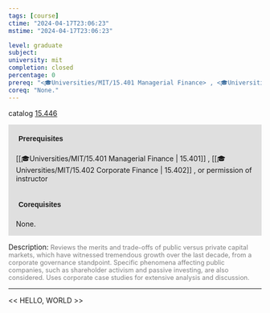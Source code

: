 ```yaml
---
tags: [course]
ctime: "2024-04-17T23:06:23"
mstime: "2024-04-17T23:06:23"

level: graduate
subject: 
university: mit
completion: closed
percentage: 0
prereq: "<🎓Universities/MIT/15.401 Managerial Finance> , <🎓Universities/MIT/15.402 Corporate Finance> , or permission of instructor"
coreq: "None."
---
```


catalog [15.446](http://student.mit.edu/catalog/m15b.html#15.446)

<span style="display: block; padding: 15px; background-color: rgb(100, 100, 100, 0.2);"><font id="m_prereq1161_0" style="display: block; font-family: Arial, sans-serif; font-weight: bold; padding: 5px">Prerequisites</font><br><span id="prereq1161_0">[[🎓Universities/MIT/15.401 Managerial Finance | 15.401]] , [[🎓Universities/MIT/15.402 Corporate Finance | 15.402]] , or permission of instructor</span></span>
<span style="display: block; padding: 15px; background-color: rgb(100, 100, 100, 0.2);"><font id="m_coreq1161_0" style="display: block; font-family: Arial, sans-serif; font-weight: bold; padding: 5px">Corequisites</font><br><span id="coreq1161_0">None.</span></span>

<font style="">Description:</font>
<font style="color: grey; font-size: 0.8rem;">Reviews the merits and trade-offs of public versus private capital markets, which have witnessed tremendous growth over the last decade, from a corporate governance standpoint. Specific phenomena affecting public companies, such as shareholder activism and passive investing, are also considered. Uses corporate case studies for extensive analysis and discussion.</font>



---

<< HELLO, WORLD >>
